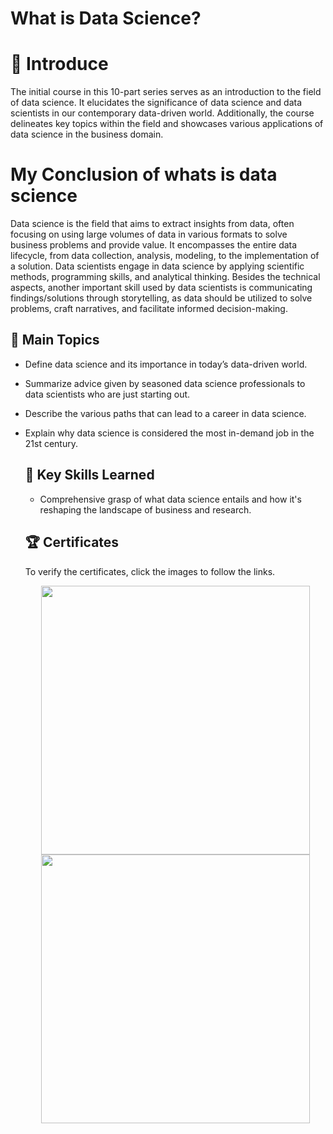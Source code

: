 # What is Data Science?

# :bookmark_tabs: Introduce
The initial course in this 10-part series serves as an introduction to the field of data science. It elucidates the significance of data science and data scientists in our contemporary data-driven world. Additionally,
the course delineates key topics within the field and showcases various applications of data science in the business domain.

# My Conclusion of whats is data science
Data science is the field that aims to extract insights from data, often focusing on using large volumes of data in various formats to solve business problems and provide value. It encompasses the entire data lifecycle, from data collection, analysis, modeling, to the implementation of a solution. Data scientists engage in data science by applying scientific methods, programming skills, and analytical thinking. Besides the technical aspects, another important skill used by data scientists is communicating findings/solutions through storytelling, 
as data should be utilized to solve problems, craft narratives, and facilitate informed decision-making.

## 📑 Main Topics 
- Define data science and its importance in today’s data-driven world.
- Summarize  advice given by seasoned data science professionals to data scientists who are just starting out.
- Describe the various paths that can lead to a career in data science.
- Explain why data science is considered the most in-demand job in the 21st century.

  ## 🔑 Key Skills Learned
  - Comprehensive grasp of what data science entails and how it's reshaping the landscape of business and research.
 
  ## 🏆 Certificates 
  To verify the certificates, click the images to follow the links.
  
  <p align="middle">
  <a href="https://coursera.org/share/b8a020e4a3322f7b1e4f0acc9d1dcf97"><img src="https://github.com/Biangelica/Data-Science-Professional-Certificate/assets/43317376/c4092958-f7e8-48a0-a4f8-67af24a10c32"height="430">
    <a href="https://www.credly.com/badges/32d5bec7-29cc-4dc5-a9c9-979e89fec71c/public_url"><img src="https://github.com/Biangelica/Data-Science-Professional-Certificate/assets/43317376/c9faa86f-feed-4ae6-aa6d-060cdd8052b6"height="430">
</p>
